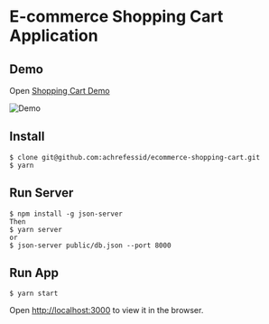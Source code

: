 # E-commerce Shopping Cart Application

## Demo
Open  [Shopping Cart Demo](https://achrefessid.github.io/ecommerce-shopping-cart/)

![Demo](https://achrefessid.github.io/ecommerce-shopping-cart/demo.gif)

## Install
```
$ clone git@github.com:achrefessid/ecommerce-shopping-cart.git 
$ yarn
```

## Run Server
```
$ npm install -g json-server
Then
$ yarn server
or
$ json-server public/db.json --port 8000
```

## Run App
```
$ yarn start
```
Open [http://localhost:3000](http://localhost:3000) to view it in the browser.
